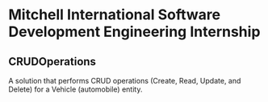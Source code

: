 # Mitchell International Software Development Engineering Internship
## CRUDOperations
A solution that performs CRUD operations (Create, Read, Update, and Delete) for a Vehicle (automobile) entity.
